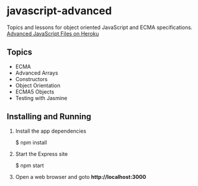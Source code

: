 javascript-advanced
===================
Topics and lessons for object oriented JavaScript and ECMA specifications.
[Advanced JavaScript Files on Heroku](http://javascript-advanced.herokuapp.com)

Topics
------

* ECMA
* Advanced Arrays
* Constructors
* Object Orientation
* ECMA5 Objects
* Testing with Jasmine


Installing and Running
----------------------

1. Install the app dependencies

    $ npm install

2. Start the Express site

    $ npm start

3. Open a web browser and goto __http://localhost:3000__

